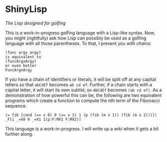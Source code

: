 
# ShinyLisp

*The Lisp designed for golfing*

This is a work-in-progress golfing language with a Lisp-like syntax. Now, you might (rightfully) ask how Lisp can possibly be used as a golfing language with all those parentheses. To that, I present you with *chains*:

    (func argx argy)
    is equivalent to
    (funcArgxArgy)
    or even better
    FuncArgxArgy

If you have a chain of identifiers or literals, it will be split off at any capital letters so that `abCdEf` becomes `ab cd ef`. Further, if a chain starts with a capital letter, it will start its own sublist, so `AbCdEf` becomes `(ab cd ef)`. As a demonstration of how powerful this can be, the following are two equivalent programs which create a function to compute the nth term of the Fibonacci sequence.

    (= fib [cond (== x 0) 0 (== x 1) 1 (p (fib (m x 1)) (fib (m x 2)))])
    _F[i _=X0 0 _=X1 1(p:F:MX1 F:MX2)]

This language is a work-in-progress. I will write up a wiki when it gets a bit further along.

